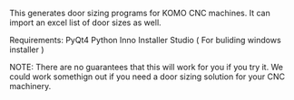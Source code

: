 This generates door sizing programs for KOMO CNC machines. It can import an excel list of door sizes as well. 

Requirements: 
	PyQt4 
	Python 
	Inno Installer Studio ( For buliding windows installer )


NOTE:
	There are no guarantees that this will work for you if you try it. We could work somethign out if you need a door sizing solution for your CNC machinery. 